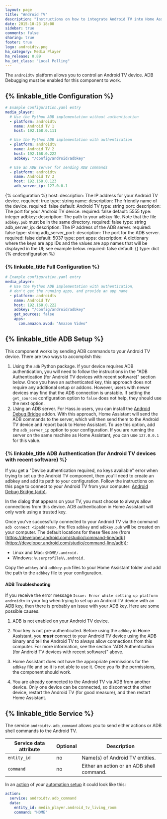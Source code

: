 ```yaml
---
layout: page
title: "Android TV"
description: "Instructions on how to integrate Android TV into Home Assistant."
date: 2015-10-23 18:00
sidebar: true
comments: false
sharing: true
footer: true
logo: androidtv.png
ha_category: Media Player
ha_release: 0.89
ha_iot_class: "Local Polling"
---
```



The `androidtv` platform allows you to control an Android TV device.  ADB Debugging must be enabled for this component to work.  


## {% linkable_title Configuration %}

```yaml
# Example configuration.yaml entry
media_player:
  # Use the Python ADB implementation without authentication
  - platform: androidtv
    name: Android TV 1
    host: 192.168.0.111

  # Use the Python ADB implementation with authentication
  - platform: androidtv
    name: Android TV 2
    host: 192.168.0.222
    adbkey: "/config/android/adbkey"

  # Use an ADB server for sending ADB commands
  - platform: androidtv
    name: Android TV 3
    host: 192.168.0.123
    adb_server_ip: 127.0.0.1
```

{% configuration %}
host:
  description: The IP address for your Android TV device.
  required: true
  type: string
name:
  description: The friendly name of the device.
  required: false
  default: Android TV
  type: string
port:
  description: The port for your Android TV device.
  required: false
  default: 5555
  type: integer
adbkey:
  description: The path to your `adbkey` file.  Note that the file `adbkey.pub` must be in the same directory.
  required: false
  type: string
adb_server_ip:
  description: The IP address of the ADB server.
  required: false
  type: string
adb_server_port:
  description: The port for the ADB server.
  required: false
  default: 5037
  type: port
apps:
  description: A dictionary where the keys are app IDs and the values are app names that will be displayed in the UI; see example below.
  required: false
  default: {}
  type: dict
{% endconfiguration %}


### {% linkable_title Full Configuration %}

```yaml
# Example configuration.yaml entry
media_player:
  # Use the Python ADB implementation with authentication,
  # don't get the running apps, and provide an app name
  - platform: androidtv
    name: Android TV
    host: 192.168.0.222
    adbkey: "/config/android/adbkey"
    get_sources: false
    apps:
      com.amazon.avod: "Amazon Video"
```


## {% linkable_title ADB Setup %}

This component works by sending ADB commands to your Android TV device.  There are two ways to accomplish this:

1. Using the `adb` Python package.  If your device requires ADB authentication, you will need to follow the instructions in the "ADB Authentication (for Android TV devices with recent software)" section below.  Once you have an authenticated key, this approach does not require any additional setup or addons.  However, users with newer devices may find that the ADB connection is unstable.  If setting the `get_sources` configuration option to `false` does not help, they should use the next option.  
2. Using an ADB server.  For Hass.io users, you can install the [Android Debug Bridge](https://github.com/hassio-addons/addon-adb/blob/v0.1.0/README.md) addon.  With this approach, Home Assistant will send the ADB commands to the server, which will then send them to the Android TV device and report back to Home Assistant.  To use this option, add the `adb_server_ip` option to your configuration.  If you are running the server on the same machine as Home Assistant, you can use `127.0.0.1` for this value.


### {% linkable_title ADB Authentication (for Android TV devices with recent software) %}

If you get a "Device authentication required, no keys available" error when trying to set up the Android TV component, then you'll need to create an adbkey and add its path to your configuration.  Follow the instructions on this page to connect to your Android TV from your computer: [Android Debug Bridge (adb)](https://developer.android.com/studio/command-line/adb).  

<p class='note warning'>
  In the dialog that appears on your TV, you must choose to always allow connections from this device.  ADB authentication in Home Assistant will only work using a trusted key.
</p>

Once you've successfully connected to your Android TV via the command `adb connect <ipaddress>`, the files `adbkey` and `adbkey.pub` will be created on your computer.  The default locations for these files are (from [https://developer.android.com/studio/command-line/adb](https://developer.android.com/studio/command-line/adb)):

* Linux and Mac: `$HOME/.android.`
* Windows: `%userprofile%\.android.`

Copy the `adbkey` and `adbkey.pub` files to your Home Assistant folder and add the path to the `adbkey` file to your configuration.  


#### ADB Troubleshooting

If you receive the error message `Issue: Error while setting up platform androidtv` in your log when trying to set up an Android TV device with an ADB key, then there is probably an issue with your ADB key.  Here are some possible causes.

1. ADB is not enabled on your Android TV device.  

2. Your key is not pre-authenticated.  Before using the `adbkey` in Home Assistant, you _**must**_ connect to your Android TV device using the ADB binary and tell the Android TV to always allow connections from this computer.  For more information, see the section "ADB Authentication (for Android TV devices with recent software)" above.

3. Home Assistant does not have the appropriate permissions for the `adbkey` file and so it is not able to use it.  Once you fix the permissions, the component should work.

4. You are already connected to the Android TV via ADB from another device.  Only one device can be connected, so disconnect the other device, restart the Android TV (for good measure), and then restart Home Assistant.  


## {% linkable_title Service %}

The service `androidtv.adb_command` allows you to send either actions or ADB shell commands to the Android TV.

| Service data attribute | Optional | Description |
| ---------------------- | -------- | ----------- |
| `entity_id`            |       no | Name(s) of Android TV entities.
| `command`              |       no | Either an action or an ADB shell command.

In an [action](/getting-started/automation-action/) of your [automation setup](/getting-started/automation/) it could look like this:

```yaml
action:
  service: androidtv.adb_command
  data:
    entity_id: media_player.android_tv_living_room
    command: "HOME"
```
